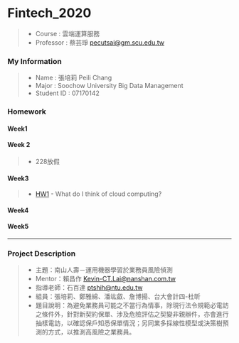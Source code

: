 # Fintech_2020
> * Course : 雲端運算服務
> * Professor : 蔡芸琤 pecutsai@gm.scu.edu.tw

### My Information
> * Name : 張培莉 Peili Chang
> * Major : Soochow University Big Data Management
> * Student ID : 07170142

### Homework

#### Week1


#### Week 2
> * 228放假


#### Week3
> * [HW1](https://github.com/peilichang/FinTech/blob/master/HW1/cloudComputing.md)  - What do I think of cloud computing?


#### Week4



#### Week5

---

### Project Description
  > * 主題：南山人壽－運用機器學習於業務員風險偵測
  > * Mentor：賴昌作 Kevin-CT.Lai@nanshan.com.tw
  > * 指導老師：石百達 ptshih@ntu.edu.tw
  > * 組員：張培莉、鄭雅綿、潘竑叡、詹博揚、台大會計四-杜昕
  > * 題目說明：為避免業務員可能之不當行為情事，除現行法令規範必電訪之條件外，針對新契約保單、涉及危險評估之契變非親辦件，亦會進行抽樣電訪，以確認保戶知悉保單情況；另同業多採線性模型或決策樹預測的方式，以推測高風險之業務員。

